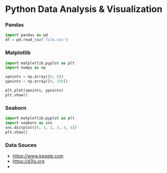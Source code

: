 # Python Data Analysis & Visualization 
### Pandas 
```python
import pandas as pd
df = pd.read_csv('file.csv')
```
### Matplotlib
```python
import matplotlib.pyplot as plt
import numpy as np

xpoints = np.array([0, 6])
ypoints = np.array([0, 250])

plt.plot(xpoints, ypoints)
plt.show()
```
### Seaborn
```python
import matplotlib.pyplot as plt
import seaborn as sns
sns.distplot([0, 1, 2, 3, 4, 5])
plt.show()
```
### Data Souces
- https://www.kaggle.com
- https://d3js.org
- 
